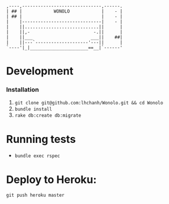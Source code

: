     ,----,------------------------------,------.
    | ## |            WONOLO            |    - |
    | ## |                              |    - |
    |    |------------------------------|    - |
    |    ||............................||      |
    |    ||,-                        -.||      |
    |    ||___                      ___||    ##|
    |    ||---`--------------------'---||      |
    `----'|_|______________________==__|`------'

# Development

### Installation

1. `git clone git@github.com:lhchanh/Wonolo.git && cd Wonolo`
2. `bundle install`
3. `rake db:create db:migrate`

# Running tests

* `bundle exec rspec`

# Deploy to Heroku:

`git push heroku master`